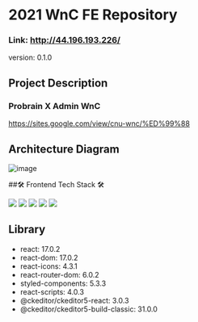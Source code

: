 # 2021 WnC FE Repository
### **Link: http://44.196.193.226/**

version: 0.1.0

## Project Description
### Probrain X Admin WnC
https://sites.google.com/view/cnu-wnc/%ED%99%88


## Architecture Diagram
![image](https://user-images.githubusercontent.com/80890062/141689725-3609ce02-a0e9-4d83-995c-8473a11d58fe.png)


##🛠 Frontend Tech Stack 🛠
<p>
<img src="https://img.shields.io/badge/HTML-E34F26?style=flat-square&logo=HTML&logoColor=white"/>
<img src="https://img.shields.io/badge/CSS3-1572B6?style=flat-square&logo=CSS3&logoColor=white"/>
<img src="https://img.shields.io/badge/JavaScript-F7DF1E?style=flat-square&logo=JavaScript&logoColor=white"/>
<img src="https://img.shields.io/badge/React-61DAFB?style=flat-square&logo=React&logoColor=white"/>
<img src="https://img.shields.io/badge/NGINX-009639?style=flat-square&logo=NGINX&logoColor=white"/>
</p>

## Library
- react: 17.0.2
- react-dom: 17.0.2
- react-icons: 4.3.1
- react-router-dom: 6.0.2
- styled-components: 5.3.3
- react-scripts: 4.0.3
- @ckeditor/ckeditor5-react: 3.0.3
- @ckeditor/ckeditor5-build-classic: 31.0.0
